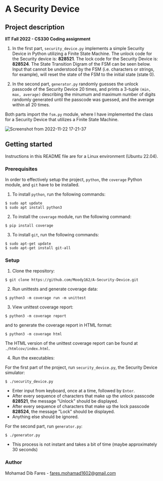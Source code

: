 # A Security Device #

## Project description ##

**IIT Fall 2022 - CS330 Coding assignment**

1. In the first part, `security_device.py` implements a simple Security Device in Python utilizing a Finite State Machine. The unlock code for the Security device is: **828521**. The lock code for the Security Device is: **828524**. The State Transition Digram of the FSM can be seen below. Input that cannot be understood by the FSM (i.e. characters or strings, for example), will reset the state of the FSM to the initial state (state 0).

2. In the second part, `generator.py` randomly guesses the unlock passcode of the Security Device 20 times, and prints a 3-tuple `(min, max, average)` 
describing the minumum and maximum number of digits randomly generated until the passcode was guessed, and the average within all 20 times.

Both parts import the `fsm.py` module, where I have implemented the class for a Security Device that utilizes a Finite State Machine. 

![Screenshot from 2022-11-22 17-21-37](https://user-images.githubusercontent.com/16467758/203440884-e4d3daa9-5836-4e7e-9882-520ac116decf.png)

## Getting started ##

Instructions in this README file are for a Linux environment (Ubuntu 22.04).

### Prerequisites ###

In order to effectively setup the project, `python`, the `coverage` Python module, and `git` have to be installed.

1. To install `python`, run the following commands:
```
$ sudo apt update
$ sudo apt install python3
```

2. To install the `coverage` module, run the following command:
```
$ pip install coverage
```

3. To install `git`, run the following commands:
```
$ sudo apt-get update
$ sudo apt-get install git-all
```

### Setup ###

1. Clone the repository:
```
$ git clone https://github.com/Moody162/A-Security-Device.git
```

2. Run unittests and generate coverage data:
```
$ python3 -m coverage run -m unittest
```

3. View unittest coverage report:
```
$ python3 -m coverage report
```

and to generate the coverage report in HTML format:
```
$ python3 -m coverage html
```

The HTML version of the unittest coverage report can be found at `./htmlcov/index.html`.

4. Run the executables:

For the first part of the project, run `security_device.py`, the Security Device simulator:
```
$ ./security_device.py
```
- Enter input from keyboard, once at a time, followed by `Enter`.
- After every sequence of characters that make up the unlock passcode **828521**, the message "Unlock" should be displayed. 
- After every sequence of characters that make up the lock passcode **828524**, the message "Lock" should be displayed.
- Anything else should be ignored.

For the second part, run `generator.py`:
```
$ ./generator.py
```
- This process is not instant and takes a bit of time (maybe approximately 30 seconds)

### Author ###
Mohamad Dib Fares - fares.mohamad1602@gmail.com
